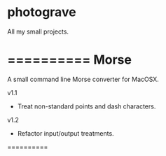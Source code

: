 photograve
==========

All my small projects.

==========
Morse
==========

A small command line Morse converter for MacOSX.

v1.1
- Treat non-standard points and dash characters.

v1.2
- Refactor input/output treatments.

==========
